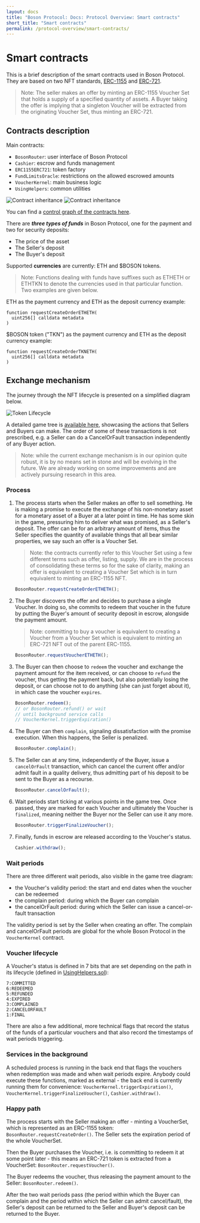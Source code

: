 ```yaml
---
layout: docs
title: "Boson Protocol: Docs: Protocol Overview: Smart contracts"
short_title: "Smart contracts"
permalink: /protocol-overview/smart-contracts/
---
```


# Smart contracts

This is a brief description of the smart contracts used in Boson Protocol. They
are based on two NFT standards,
[ERC-1155](https://eips.ethereum.org/EIPS/eip-1155) and
[ERC-721](https://eips.ethereum.org/EIPS/eip-721).

> Note: The seller makes an offer by minting an ERC-1155 Voucher Set that holds
> a supply of a specified quantity of assets. A Buyer taking the offer is
> implying that a singleton Voucher will be extracted from the originating
> Voucher Set, thus minting an ERC-721.

## Contracts description

Main contracts:

- `BosonRouter`: user interface of Boson Protocol
- `Cashier`: escrow and funds management
- `ERC1155ERC721`: token factory
- `FundLimitsOracle`: restrictions on the allowed escrowed amounts
- `VoucherKernel`: main business logic
- `UsingHelpers`: common utilities

<img src="/images/docs/contract-inheritance-light.png"
     alt="Contract inheritance"
     class="block dark:hidden"/>
<img src="/images/docs/contract-inheritance-dark.png"
     alt="Contract inheritance"
     class="dark:block hidden"/>

You can find a 
[control graph of the contracts here](https://raw.githubusercontent.com/bosonprotocol/contracts/master/docs/assets/bosonprotocol-graph.png?token=AAAEAH2ZUG563GJUTCJCJT3AMMZY2).

There are **_three types of funds_** in Boson Protocol, one for the payment and
two for security deposits:

- The price of the asset
- The Seller's deposit
- The Buyer's deposit

Supported **currencies** are currently: ETH and $BOSON tokens.

> Note: Functions dealing with funds have suffixes such as ETHETH or ETHTKN to
> denote the currencies used in that particular function. Two examples are given
> below.

ETH as the payment currency and ETH as the deposit currency example:

```solidity
function requestCreateOrderETHETH(
  uint256[] calldata metadata
)
```

$BOSON token ("TKN") as the payment currency and ETH as the deposit currency
example:

```solidity
function requestCreateOrderTKNETH(
  uint256[] calldata metadata
)
```

## Exchange mechanism

The journey through the NFT lifecycle is presented on a simplified diagram
below.

![Token Lifecycle](/images/docs/token-lifecycle.png)

A detailed game tree is
[available here](/images/docs/game-tree.jpg), showcasing
the actions that Sellers and Buyers can make. The order of some of these
transactions is not prescribed, e.g. a Seller can do a CancelOrFault transaction
independently of any Buyer action.

> Note: while the current exchange mechanism is in our opinion quite robust, it
> is by no means set in stone and will be evolving in the future. We are already
> working on some improvements and are actively pursuing research in this area.

### Process

<!-- markdownlint-disable MD046 MD048 -->

1.  The process starts when the Seller makes an offer to sell something. He is
    making a promise to execute the exchange of his non-monetary asset for a
    monetary asset of a Buyer at a later point in time. He has some skin in the
    game, pressuring him to deliver what was promised, as a Seller's deposit.
    The offer can be for an arbitrary amount of items, thus the Seller specifies
    the quantity of available things that all bear similar properties, we say
    such an offer is a Voucher Set.

    > Note: the contracts currently refer to this Voucher Set using a few
    > different terms such as offer, listing, supply. We are in the process of
    > consolidating these terms so for the sake of clarity, making an offer is
    > equivalent to creating a Voucher Set which is in turn equivalent to
    > minting an ERC-1155 NFT.

    ```javascript
    BosonRouter.requestCreateOrderETHETH();
    ```

1.  The Buyer discovers the offer and decides to purchase a single Voucher. In
    doing so, she commits to redeem that voucher in the future by putting the
    Buyer's amount of security deposit in escrow, alongside the payment amount.

    > Note: committing to buy a voucher is equivalent to creating a Voucher from
    > a Voucher Set which is equivalent to minting an ERC-721 NFT out of the
    > parent ERC-1155.

    ```javascript
    BosonRouter.requestVoucherETHETH();
    ```

1.  The Buyer can then choose to `redeem` the voucher and exchange the payment
    amount for the item received, or can choose to `refund` the voucher, thus
    getting the payment back, but also potentially losing the deposit, or can
    choose not to do anything (she can just forget about it), in which case the
    voucher `expires`.

    ```javascript
    BosonRouter.redeem();
    // or BosonRouter.refund() or wait
    // until background service calls
    // VoucherKernel.triggerExpiration()
    ```

1.  The Buyer can then `complain`, signaling dissatisfaction with the promise
    execution. When this happens, the Seller is penalized.

    ```javascript
    BosonRouter.complain();
    ```

1.  The Seller can at any time, independently of the Buyer, issue a
    `cancelOrFault` transaction, which can cancel the current offer and/or admit
    fault in a quality delivery, thus admitting part of his deposit to be sent
    to the Buyer as a recourse.

    ```javascript
    BosonRouter.cancelOrFault();
    ```

1.  Wait periods start ticking at various points in the game tree. Once passed,
    they are marked for each Voucher and ultimately the Voucher is `finalized`,
    meaning neither the Buyer nor the Seller can use it any more.

    ```javascript
    BosonRouter.triggerFinalizeVoucher();
    ```

1.  Finally, funds in escrow are released according to the Voucher's status.

    ```javascript
    Cashier.withdraw();
    ```

<!-- markdownlint-enable MD046 MD048 -->

### Wait periods

There are three different wait periods, also visible in the game tree diagram:

- the Voucher's validity period: the start and end dates when the voucher can be
  redeemed
- the complain period: during which the Buyer can complain
- the cancelOrFault period: during which the Seller can issue a cancel-or-fault
  transaction

The validity period is set by the Seller when creating an offer. The complain
and cancelOrFault periods are global for the whole Boson Protocol in the
`VoucherKernel` contract.

### Voucher lifecycle

A Voucher's status is defined in 7 bits that are set depending on the path in
its lifecycle (defined in
[UsingHelpers.sol](https://github.com/bosonprotocol/contracts/blob/master/contracts/UsingHelpers.sol#L47)):

```plaintext
7:COMMITTED
6:REDEEMED
5:REFUNDED
4:EXPIRED
3:COMPLAINED
2:CANCELORFAULT
1:FINAL
```

There are also a few additional, more technical flags that record the status of
the funds of a particular vouchers and that also record the timestamps of wait
periods triggering.

### Services in the background

A scheduled process is running in the back end that flags the vouchers when
redemption was made and when wait periods expire. Anybody could execute these
functions, marked as external - the back end is currently running them for
convenience: `VoucherKernel.triggerExpiration()`,
`VoucherKernel.triggerFinalizeVoucher()`, `Cashier.withdraw()`.

### Happy path

The process starts with the Seller making an offer - minting a VoucherSet, which
is represented as an ERC-1155 token: `BosonRouter.requestCreateOrder()`. The
Seller sets the expiration period of the whole VoucherSet.

Then the Buyer purchases the Voucher, i.e. is committing to redeem it at some
point later - this means an ERC-721 token is extracted from a VoucherSet:
`BosonRouter.requestVoucher()`.

The Buyer redeems the voucher, thus releasing the payment amount to the Seller:
`BosonRouter.redeem()`.

After the two wait periods pass (the period within which the Buyer can complain
and the period within which the Seller can admit cancel/fault), the Seller's
deposit can be returned to the Seller and Buyer's deposit can be returned to the
Buyer.
